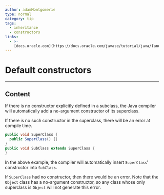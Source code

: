 ```yaml
---
author: adamMontgomerie
type: normal
category: tip
tags:
  - inheritance
  - constructors
links:
  - >-
    [docs.oracle.com](https://docs.oracle.com/javase/tutorial/java/IandI/super.html){website}
---
```


# Default constructors


---

## Content

If there is no constructor explicitly defined in a subclass, the Java compiler will automatically add a no-argument constructor of its superclass. 

If there is no such constructor in the superclass, there will be an error at compile time.

```java
public void SuperClass {
  public SuperClass() {}
}
public void SubClass extends SuperClass {
}
```

In the above example, the compiler will automatically insert `SuperClass`' constructor into `SubClass`.

If `SuperClass` had no constructor, then there would be an error. Note that the `Object` class has a no-argument constructor, so any class whose only superclass is `Object` will not generate this error.
